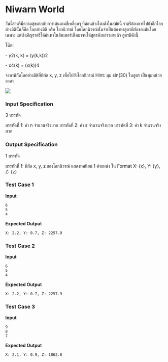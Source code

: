 # Niwarn World

วันนี้ราตรีมีความสุขมากกับการเล่นเกมสี่เหลี่ยมๆ ที่ค่อนข้างโด่งดังในสมัยนี้ ราตรีต้องการไปยังอีกโลกต่างมิตินั้นก็คือ โลกต่างมิติ หรือ โลกนิวรณ์
โดยโลกนิวรณ์นั้นจำเป็นต้องหาสูตรพิกัดของมันโดยเฉพาะ แต่บังเอิญราตรีได้ค้นหาในอินเตอร์เน็ตมาจนได้สูตรดังกล่าวมาแล้ว สูตรมีดังนี้



โน๊ต:

- y2(k, k) = (y(k,k))2 

- x4(k) = (x(k))4



จงหาพิกัดโลกต่างมิติที่พิกัด x, y, z เพื่อไปยังโลกนิวรณ์
Hint: มุม sin(30) ในสูตร เป็นมุมหน่วยองศา

![](https://ejudge.it.kmitl.ac.th/uploads/1691722277_Screenshot_20230811_095107.png)

### Input Specification

3 บรรทัด

บรรทัดที่ 1: ค่า n จำนวนจริงบวก
บรรทัดที่ 2: ค่า s จำนวนจริงบวก
บรรทัดที่ 3: ค่า k จำนวนจริงบวก

### Output Specification

1 บรรทัด

บรรทักที่ 1: พิกัด x, y, z ของโลกนิวรณ์ แสดงทศนิยม 1 ตำแหน่ง ใน Format X: {x}, Y: {y}, Z: {z}



### Test Case 1

**Input**

```
6
5
4
```
**Expected Output**

```
X: 2.2, Y: 0.7, Z: 2257.9
```


### Test Case 2

**Input**

```
6
5
4
```
**Expected Output**

```
X: 2.2, Y: 0.7, Z: 2257.9
```


### Test Case 3

**Input**

```
9  
8
7
```
**Expected Output**

```
X: 2.1, Y: 0.9, Z: 1062.0
```
